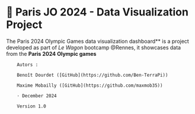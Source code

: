 # 🏅 Paris JO 2024 - Data Visualization Project

The Paris 2024 Olympic Games data visualization dashboard**
is a project developed as part of *Le Wagon* bootcamp @Rennes,
it showcases data from the 
**Paris 2024 Olympic games**

        Autors : 

        Benoît Dourdet ([GitHub](https://github.com/Ben-TerraPi))
            
        Maxime Mobailly ([GitHub](https://github.com/maxmob35))
            
        · December 2024
        
        Version 1.0